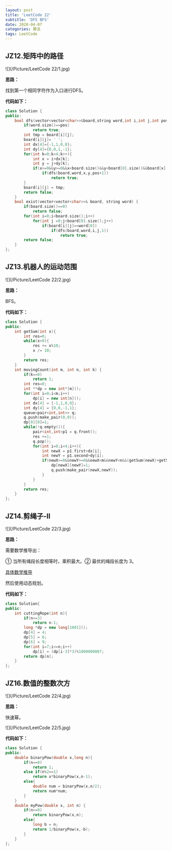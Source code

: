 ```yaml
---
layout: post
title: 'LeetCode 22'
subtitle: 'DFS BFS'
date: 2020-04-07
categories: 算法
tags: LeetCode
---
```


## JZ12.矩阵中的路径

![](/Picture/LeetCode 22/1.jpg)

**思路：**

找到第一个相同字符作为入口进行DFS。

**代码如下：**

```cpp
class Solution {
public:
	bool dfs(vector<vector<char>>&board,string word,int i,int j,int pos){
		if(word.size()==pos)
			return true;
		int tmp = board[i][j];
		board[i][j]= ' ';
		int dx[4]={-1,1,0,0};
		int dy[4]={0,0,1,-1};
		for(int k=0;k<4;k++){
			int x = i+dx[k];
			int y = j+dy[k];
			if(x>=0&&y>=0&&x<board.size()&&y<board[0].size()&&board[x][y]==word[pos])
				if(dfs(board,word,x,y,pos+1))
					return true;
		}
		board[i][j] = tmp;
		return false;
	}
    bool exist(vector<vector<char>>& board, string word) {
    	if(board.size()==0)
    		return false;
    	for(int i=0;i<board.size();i++)
    		for(int j =0;j<board[0].size();j++)
    			if(board[i][j]==word[0])
    				if(dfs(board,word,i,j,1))
    					return true;
    	return false;
    }
};
```

## JZ13.机器人的运动范围

![](/Picture/LeetCode 22/2.jpg)

**思路：**

BFS。

**代码如下：**

```cpp
class Solution {
public:
	int getSum(int x){
		int res=0;
		while(x>0){
			res += x%10;
			x /= 10;
		}
		return res;
	}
    int movingCount(int m, int n, int k) {
    	if(k==0)
    		return 1;
    	int res=0;
        int **dp = new int*[m]();
        for(int i=0;i<m;i++)
            dp[i] = new int[n]();
    	int dx[4] = {-1,1,0,0};
    	int dy[4] = {0,0,-1,1};
    	queue<pair<int,int>> q;
    	q.push(make_pair(0,0));
        dp[0][0]=1;
    	while(!q.empty()){
    		pair<int,int>p1 = q.front();
    		res +=1;
    		q.pop();
    		for(int i=0;i<4;i++){
                int newX = p1.first+dx[i];
                int newY = p1.second+dy[i];
    			if(newX>=0&&newY>=0&&newX<m&&newY<n&&(getSum(newX)+getSum(newY))<=k&&dp[newX][newY]!=1){
                    dp[newX][newY]=1;
    				q.push(make_pair(newX,newY));
                }
    		}
    	}
    	return res;
    }
};
```

## JZ14.剪绳子-II

![](/Picture/LeetCode 22/3.jpg)

**思路：**

需要数学推导出：

① 当所有绳段长度相等时，乘积最大。② 最优的绳段长度为 3。

[具体数学推导](https://leetcode-cn.com/problems/jian-sheng-zi-ii-lcof/solution/mian-shi-ti-14-ii-jian-sheng-zi-iitan-xin-er-fen-f/)

然后使用动态规划。

**代码如下：**

```cpp
class Solution{
public:
	int cuttingRope(int n){
		if(n<=3)
			return n-1;
		long *dp = new long[1001]();
		dp[4] = 4;
		dp[5] = 6;
		dp[6] = 9;
		for(int i=7;i<=n;i++)
			dp[i] = (dp[i-3]*3)%1000000007;
		return dp[n];
	}
};
```

## JZ16.数值的整数次方

![](/Picture/LeetCode 22/4.jpg)

**思路：**

快速幂。

![](/Picture/LeetCode 22/5.jpg)

**代码如下：**

```cpp
class Solution {
public:
	double binaryPow(double x,long n){
		if(n==0)
			return 1;
		else if(n%2==1)
			return x*binaryPow(x,n-1);
		else{
			double num = binaryPow(x,n/2);
			return num*num;
		}
	}
    double myPow(double x, int n) {
        if(n>=0)
    	    return binaryPow(x,n);
        else{
            long b = n;
            return 1/binaryPow(x,-b);
        }
    }
};
```

